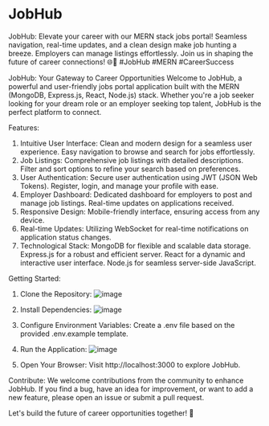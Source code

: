# JobHub
 JobHub: Elevate your career with our MERN stack jobs portal! Seamless navigation, real-time updates, and a clean design make job hunting a breeze. Employers can manage listings effortlessly. Join us in shaping the future of career connections! 🌐🚀 #JobHub #MERN #CareerSuccess

JobHub: Your Gateway to Career Opportunities
Welcome to JobHub, a powerful and user-friendly jobs portal application built with the MERN (MongoDB, Express.js, React, Node.js) stack. Whether you're a job seeker looking for your dream role or an employer seeking top talent, JobHub is the perfect platform to connect.

Features:
1. Intuitive User Interface:
Clean and modern design for a seamless user experience.
Easy navigation to browse and search for jobs effortlessly.
2. Job Listings:
Comprehensive job listings with detailed descriptions.
Filter and sort options to refine your search based on preferences.
3. User Authentication:
Secure user authentication using JWT (JSON Web Tokens).
Register, login, and manage your profile with ease.
4. Employer Dashboard:
Dedicated dashboard for employers to post and manage job listings.
Real-time updates on applications received.
5. Responsive Design:
Mobile-friendly interface, ensuring access from any device.
6. Real-time Updates:
Utilizing WebSocket for real-time notifications on application status changes.
7. Technological Stack:
MongoDB for flexible and scalable data storage.
Express.js for a robust and efficient server.
React for a dynamic and interactive user interface.
Node.js for seamless server-side JavaScript.

Getting Started:
1. Clone the Repository:
   ![image](https://github.com/vimalvatsa/JobHub/assets/92334116/2b6ea7ca-7f16-4130-b9da-ae82f6348924)

2. Install Dependencies:
   ![image](https://github.com/vimalvatsa/JobHub/assets/92334116/fe98017d-157e-4585-bcb7-8683e43bd16f)

3. Configure Environment Variables:
   Create a .env file based on the provided .env.example template.

4. Run the Application:
   ![image](https://github.com/vimalvatsa/JobHub/assets/92334116/05867c73-2cc9-40d3-b9d1-d6d0e5c150d0)
5. Open Your Browser:
   Visit http://localhost:3000 to explore JobHub.

Contribute:
We welcome contributions from the community to enhance JobHub. If you find a bug, have an idea for improvement, or want to add a new feature, please open an issue or submit a pull request.

Let's build the future of career opportunities together! 🚀




